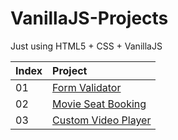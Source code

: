 # VanillaJS-Projects
Just using HTML5 + CSS + VanillaJS

|Index|Project|
|:----|:----|
|01|[Form Validator](https://dorogono.github.io/formValidaor/)|
|02|[Movie Seat Booking](https://dorogono.github.io/booking/)|
|03|[Custom Video Player]()|
